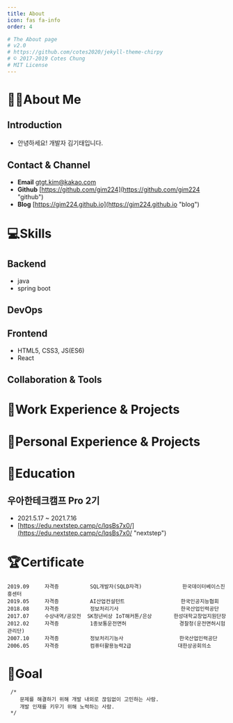```yaml
---
title: About
icon: fas fa-info
order: 4

# The About page
# v2.0
# https://github.com/cotes2020/jekyll-theme-chirpy
# © 2017-2019 Cotes Chung
# MIT License
---
```


# 🙋‍♂️About Me

## Introduction
* 안녕하세요! 개발자 김기태입니다.

## Contact & Channel
* **Email** gtgt.kim@kakao.com
* **Github** [https://github.com/gim224](https://github.com/gim224 "github")
* **Blog** [https://gim224.github.io](https://gim224.github.io "blog")

# 💻Skills
## Backend
* java
* spring boot
    
## DevOps

## Frontend
* HTML5, CSS3, JS(ES6)
* React

## Collaboration & Tools
        
# 💬Work Experience & Projects

# 💭Personal Experience & Projects

<!--
 # 🗣️Presentaion & Article 
 -->
    

# 🏫Education
## 우아한테크캠프 Pro 2기
* 2021.5.17 ~ 2021.7.16
* [https://edu.nextstep.camp/c/lqsBs7x0/](https://edu.nextstep.camp/c/lqsBs7x0/ "nextstep")

# 🏆Certificate
```
2019.09     자격증          SQL개발자(SQLD자격)             한국데이터베이스진흥센터
2019.05     자격증          AI산업컨설턴트                  한국인공지능협회
2018.08     자격증          정보처리기사                    한국산업인력공단
2017.07     수상내역/공모전  SK청년비상 IoT해커톤/은상       한성대학교창업지원단장
2012.02     자격증          1종보통운전면허                 경찰청(운전면허시험관리단)
2007.10     자격증          정보처리기능사                  한국산업인력공단
2006.05     자격증          컴퓨터활용능력2급               대한상공회의소
```
<!-- 
|취득일/수상일|구분|자격/어학/수상명|발행처/기관|
|:-------:|:--------------:|:-----------------------------------------|:-----------------------|
|2019.09|자격증/면허증|SQL개발자(SQLD자격)|한국데이터베이스진흥센터|
|2019.05|자격증/면허증|AI산업컨설턴트|한국인공지능협회|
|2018.08|자격증/면허증|정보처리기사|한국산업인력공단|
|2017.07|수상내역/공모전|SK청년비상IoT해커톤프로그램/은상|한성대학교창업지원단장|
|2012.02|자격증/면허증|1종보통운전면허|경찰청(운전면허시험관리단)|
|2007.10|자격증/면허증|정보처리기능사|한국산업인력공단|
|2006.05|자격증/면허증|컴퓨터활용능력2급|대한상공회의소|
-->



# 🎯Goal
```
 /*
    문제를 해결하기 위해 개발 내외로 끊임없이 고민하는 사람.
    개발 인재를 키우기 위해 노력하는 사람.
 */
 ```

